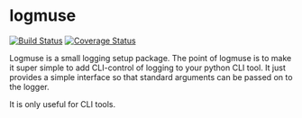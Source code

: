 # logmuse

[![Build Status](https://travis-ci.org/vreuter/logmuse.svg?branch=master)](https://travis-ci.org/vreuter/logmuse)
[![Coverage Status](https://coveralls.io/repos/github/vreuter/logmuse/badge.svg?branch=master)](https://coveralls.io/github/vreuter/logmuse?branch=master)

Logmuse is a small logging setup package. The point of logmuse is to make it super simple to add CLI-control of logging to your python CLI tool. It just provides a simple interface so that standard arguments can be passed on to the logger.

It is only useful for CLI tools.

